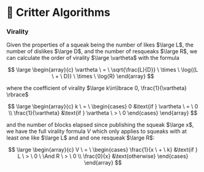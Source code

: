 # 🧮 Critter Algorithms

### Virality

Given the properties of a squeak being the number of likes $\large L$, the
number of dislikes $\large D$, and the number of resqueaks $\large R$, we can
calculate the order of virality $\large \vartheta$ with the formula

$$
    \large
    \begin{array}{c}
      \vartheta \ = \ \sqrt{\frac{L}{D}} \
      \times \
      \log{(L \ + \ D)} \
      \times \
      \log{R}
    \end{array}
$$

where the coefficient of virality $\large k\in\lbrace 0, \frac{1}{\vartheta} \rbrace$

$$
    \large
    \begin{array}{c}
      k \ = \ \begin{cases}
        0 &\text{if } \vartheta \ = \ 0 \\
        \frac{1}{\vartheta} &\text{if } \vartheta \ > \ 0
      \end{cases}
    \end{array}
$$

and the number of blocks elapsed since publishing the squeak $\large x$, we have the
full virality formula $V$ which only applies to squeaks with at least one like
$\large L$ and and one resqueak $\large R$:

$$
    \large
    \begin{array}{c}
      V \ = \ \begin{cases}
        \frac{1}{x \ + \ k} &\text{if } L \ > \ 0 \ \And R \ > \ 0 \\
        \frac{0}{x} &\text{otherwise}
      \end{cases}
    \end{array}
$$

